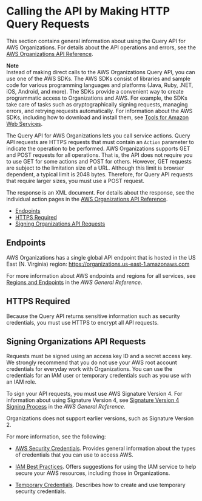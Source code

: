 # Calling the API by Making HTTP Query Requests<a name="orgs_query-requests"></a>

This section contains general information about using the Query API for AWS Organizations\. For details about the API operations and errors, see the [AWS Organizations API Reference](http://alpha-docs-aws.amazon.com/organizations/latest/APIReference/)\.

**Note**  
Instead of making direct calls to the AWS Organizations Query API, you can use one of the AWS SDKs\. The AWS SDKs consist of libraries and sample code for various programming languages and platforms \(Java, Ruby, \.NET, iOS, Android, and more\)\. The SDKs provide a convenient way to create programmatic access to Organizations and AWS\. For example, the SDKs take care of tasks such as cryptographically signing requests, managing errors, and retrying requests automatically\. For information about the AWS SDKs, including how to download and install them, see [Tools for Amazon Web Services](http://aws.amazon.com/tools/)\.

The Query API for AWS Organizations lets you call service actions\. Query API requests are HTTPS requests that must contain an `Action` parameter to indicate the operation to be performed\. AWS Organizations supports GET and POST requests for all operations\. That is, the API does not require you to use GET for some actions and POST for others\. However, GET requests are subject to the limitation size of a URL\. Although this limit is browser dependent, a typical limit is 2048 bytes\. Therefore, for Query API requests that require larger sizes, you must use a POST request\.

The response is an XML document\. For details about the response, see the individual action pages in the [AWS Organizations API Reference](http://alpha-docs-aws.amazon.com/organizations/latest/APIReference/)\.


+ [Endpoints](#OrgsEndpoints)
+ [HTTPS Required](#IAMHTTPSRequired)
+ [Signing Organizations API Requests](#SigVersion)

## Endpoints<a name="OrgsEndpoints"></a>

AWS Organizations has a single global API endpoint that is hosted in the US East \(N\. Virginia\) region: [https://organizations\.us\-east\-1\.amazonaws\.com](https://organizations.us-east-1.amazonaws.com)

For more information about AWS endpoints and regions for all services, see [Regions and Endpoints](http://alpha-docs-aws.amazon.com/general/latest/gr/index.html?rande.html) in the *AWS General Reference*\. 

## HTTPS Required<a name="IAMHTTPSRequired"></a>

Because the Query API returns sensitive information such as security credentials, you must use HTTPS to encrypt all API requests\. 

## Signing Organizations API Requests<a name="SigVersion"></a>

Requests must be signed using an access key ID and a secret access key\. We strongly recommend that you do not use your AWS root account credentials for everyday work with Organizations\. You can use the credentials for an IAM user or temporary credentials such as you use with an IAM role\.

To sign your API requests, you must use AWS Signature Version 4\. For information about using Signature Version 4, see [Signature Version 4 Signing Process](http://alpha-docs-aws.amazon.com/general/latest/gr/signature-version-4.html) in the *AWS General Reference*\. 

Organizations does not support earlier versions, such as Signature Version 2\.

For more information, see the following:

+ [AWS Security Credentials](http://alpha-docs-aws.amazon.com/general/latest/gr/aws-security-credentials.html)\. Provides general information about the types of credentials that you can use to access AWS\. 

+ [IAM Best Practices](http://alpha-docs-aws.amazon.com/IAM/latest/UserGuide/best-practices.html)\. Offers suggestions for using the IAM service to help secure your AWS resources, including those in Organizations\. 

+ [Temporary Credentials](http://alpha-docs-aws.amazon.com/IAM/latest/UserGuide/id_credentials_temp.html)\. Describes how to create and use temporary security credentials\. 